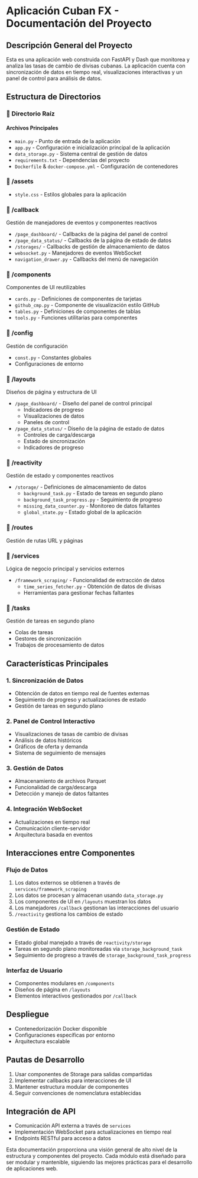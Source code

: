 # Aplicación Cuban FX - Documentación del Proyecto

## Descripción General del Proyecto
Esta es una aplicación web construida con FastAPI y Dash que monitorea y analiza las tasas de cambio de divisas cubanas. La aplicación cuenta con sincronización de datos en tiempo real, visualizaciones interactivas y un panel de control para análisis de datos.

## Estructura de Directorios

### 📁 Directorio Raíz

#### Archivos Principales
- `main.py` - Punto de entrada de la aplicación
- `app.py` - Configuración e inicialización principal de la aplicación
- `data_storage.py` - Sistema central de gestión de datos
- `requirements.txt` - Dependencias del proyecto
- `Dockerfile` & `docker-compose.yml` - Configuración de contenedores

### 📁 /assets
- `style.css` - Estilos globales para la aplicación

### 📁 /callback
Gestión de manejadores de eventos y componentes reactivos
- `/page_dashboard/` - Callbacks de la página del panel de control
- `/page_data_status/` - Callbacks de la página de estado de datos
- `/storages/` - Callbacks de gestión de almacenamiento de datos
- `websocket.py` - Manejadores de eventos WebSocket
- `navigation_drawer.py` - Callbacks del menú de navegación

### 📁 /components
Componentes de UI reutilizables
- `cards.py` - Definiciones de componentes de tarjetas
- `github_cmp.py` - Componente de visualización estilo GitHub
- `tables.py` - Definiciones de componentes de tablas
- `tools.py` - Funciones utilitarias para componentes

### 📁 /config
Gestión de configuración
- `const.py` - Constantes globales
- Configuraciones de entorno

### 📁 /layouts
Diseños de página y estructura de UI
- `/page_dashboard/` - Diseño del panel de control principal
  - Indicadores de progreso
  - Visualizaciones de datos
  - Paneles de control
- `/page_data_status/` - Diseño de la página de estado de datos
  - Controles de carga/descarga
  - Estado de sincronización
  - Indicadores de progreso

### 📁 /reactivity
Gestión de estado y componentes reactivos
- `/storage/` - Definiciones de almacenamiento de datos
  - `background_task.py` - Estado de tareas en segundo plano
  - `background_task_progress.py` - Seguimiento de progreso
  - `missing_data_counter.py` - Monitoreo de datos faltantes
  - `global_state.py` - Estado global de la aplicación

### 📁 /routes
Gestión de rutas URL y páginas

### 📁 /services
Lógica de negocio principal y servicios externos
- `/framework_scraping/` - Funcionalidad de extracción de datos
  - `time_series_fetcher.py` - Obtención de datos de divisas
  - Herramientas para gestionar fechas faltantes

### 📁 /tasks
Gestión de tareas en segundo plano
- Colas de tareas
- Gestores de sincronización
- Trabajos de procesamiento de datos

## Características Principales

### 1. Sincronización de Datos
- Obtención de datos en tiempo real de fuentes externas
- Seguimiento de progreso y actualizaciones de estado
- Gestión de tareas en segundo plano

### 2. Panel de Control Interactivo
- Visualizaciones de tasas de cambio de divisas
- Análisis de datos históricos
- Gráficos de oferta y demanda
- Sistema de seguimiento de mensajes

### 3. Gestión de Datos
- Almacenamiento de archivos Parquet
- Funcionalidad de carga/descarga
- Detección y manejo de datos faltantes

### 4. Integración WebSocket
- Actualizaciones en tiempo real
- Comunicación cliente-servidor
- Arquitectura basada en eventos

## Interacciones entre Componentes

### Flujo de Datos
1. Los datos externos se obtienen a través de `services/framework_scraping`
2. Los datos se procesan y almacenan usando `data_storage.py`
3. Los componentes de UI en `/layouts` muestran los datos
4. Los manejadores `/callback` gestionan las interacciones del usuario
5. `/reactivity` gestiona los cambios de estado

### Gestión de Estado
- Estado global manejado a través de `reactivity/storage`
- Tareas en segundo plano monitoreadas via `storage_background_task`
- Seguimiento de progreso a través de `storage_background_task_progress`

### Interfaz de Usuario
- Componentes modulares en `/components`
- Diseños de página en `/layouts`
- Elementos interactivos gestionados por `/callback`

## Despliegue
- Contenedorización Docker disponible
- Configuraciones específicas por entorno
- Arquitectura escalable

## Pautas de Desarrollo
1. Usar componentes de Storage para salidas compartidas
2. Implementar callbacks para interacciones de UI
3. Mantener estructura modular de componentes
4. Seguir convenciones de nomenclatura establecidas

## Integración de API
- Comunicación API externa a través de `services`
- Implementación WebSocket para actualizaciones en tiempo real
- Endpoints RESTful para acceso a datos

Esta documentación proporciona una visión general de alto nivel de la estructura y componentes del proyecto. Cada módulo está diseñado para ser modular y mantenible, siguiendo las mejores prácticas para el desarrollo de aplicaciones web.
